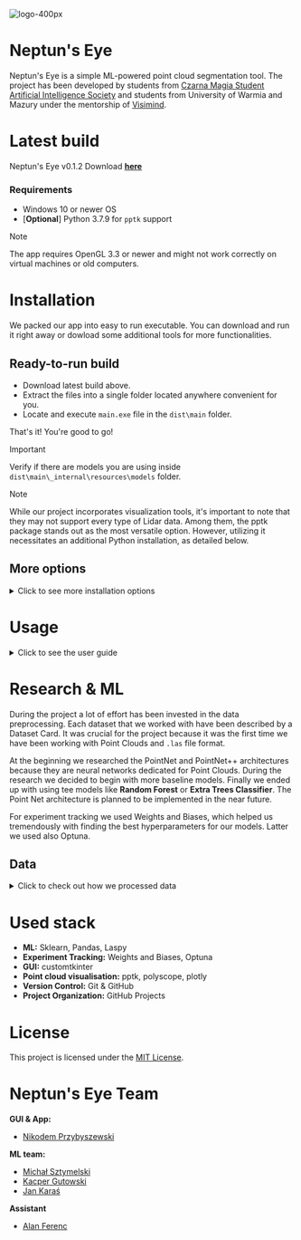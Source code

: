 ![logo-400px](./neptunseye/resources/neptuns-eye-logo.ico)

# Neptun's Eye

Neptun's Eye is a simple ML-powered point cloud segmentation tool. The project has been developed by students
from [Czarna Magia Student Artificial Intelligence Society](https://github.com/knsiczarnamagia) and students from University of Warmia and Mazury
under the mentorship of [Visimind](https://visimind.com/pl/).

# Latest build
Neptun's Eye v0.1.2
Download [**here**](https://github.com/KTFish/neptuns-eye/releases/tag/v0.1.2)

### Requirements
- Windows 10 or newer OS
- [**Optional**] Python 3.7.9 for `pptk` support
> [!NOTE]
> The app requires OpenGL 3.3 or newer and might not work correctly on virtual machines or old computers.


# Installation
We packed our app into easy to run executable. You can download and run it right away or dowload some additional tools for more functionalities.
## Ready-to-run build
- Download latest build above.
- Extract the files into a single folder located anywhere convenient for you.
- Locate and execute `main.exe` file in the `dist\main` folder.

That's it! You're good to go!
> [!IMPORTANT]
> Verify if there are models you are using inside `dist\main\_internal\resources\models` folder.

> [!NOTE]
> While our project incorporates visualization tools, it's important to note that they may not support every type of Lidar data. Among them, the pptk package stands out as the most versatile option. However, utilizing it necessitates an additional Python installation, as detailed below.

## More options
<details>
  <summary>Click to see more installation options</summary>
  
### Visualisation with pptk
Our app leverages a swift and efficient point cloud visualization tool in Python `pptk`. To utilize this tool, you'll need to install Python 3.7.9 on your computer and download `pandas` and `pptk` for this specific version using any package management system.

You can download Python 3.7.9 from the official website [here](https://www.python.org/downloads/release/python-379/)

**After you install python you must change the Python 3.7.9 path in the app settings. See how to do that below.**
<details>
  <summary>Click to see how to set up Python 3.7.9 for our app</summary>
  <br>
  
- Locate your python installation. The default location is `%LOCALAPPDATA%/Programs/Python/Python37`
- Make sure you installed `pandas` and `pptk` for Python 3.7.9:
  
```
%LOCALAPPDATA%/Programs/Python/Python37/python.exe -m pip install pandas
%LOCALAPPDATA%/Programs/Python/Python37/python.exe -m pip install pptk
```
- Navigate to the `%LOCALAPPDATA%/Programs/Python/Python37` folder in your system.
- Copy the path from navigation bar e.g. `C:\Users\<YourName>\AppData\Local\Programs\Python\Python37`
- Open the Neptun's Eye app, click settings and paste the path into `python37` variable.
- Change `userprofile_path` to **False**

</details>

### Run with Poetry
  <details>
    <summary>Click to see how to run our app with Poetry</summary>
    <br>

> **Note**: This is for advanced users. We do not recommend this method.
    
- Install `pipx`.
- Install poetry using `pipx` (do not use brew).
- Install `pyenv`. Check if it is installed correctly by running `pyenv --vesion`.
- Create virtual environment using `pyenv` with python 3.11.
- Install `poetry`. Check if it is installed correctly by running `poetry --vesion`.
- Install dependencies using `poetry`.

### Installation Details

Create virtual environment:

```commandline
poetry env use $(pyenv which python)
```

You should see something like this:

```commandline
Using virtualenv: C:\Users\Admin\AppData\Local\pypoetry\Cache\virtualenvs\neptuns-eye-z6EeDWoH-py3.11
```

This command is used for installing dependencies from `requirements.txt` using `poetry`. You will probably not use it
and directly install dependencies from `pyproject.toml` file. This is left here only for reference.

```commandline
poetry add $(cat requirements.txt)
```

#### Run

```commandline
make run
```

#### Test

```commandline
make test
```

#### Reference materials

- [Pyenv](https://realpython.com/intro-to-pyenv/#why-use-pyenv)
- [How install Pyenv?](https://k0nze.dev/posts/install-pyenv-venv-vscode/)
- [Pyenv for windows](https://github.com/pyenv-win/pyenv-win)
- [Poetry](https://realpython.com/dependency-management-python-poetry/#add-poetry-to-an-existing-project)

#### Install `make` on Windows

1. Install [chocolatey](https://chocolatey.org/install)
2. Install make using choco.

```powershell
choco install make
```
  </details>
</details>

# Usage
<details>
  <summary>Click to see the user guide</summary>

### Visualisation and classification
  
  - Launch the Neptun's Eye application.
  - Click the **Select File** button to load your point cloud.
  - If the point cloud loads successfully, select a **Rendering tool**. We recommend using either *Polyscope* or *pptk*.
  - Visualization in Neptun's Eye is designed just for preview purposes. Set the **Rendering stride** to ensure smooth rendering. We recommend generating between 500,000 and 2,000,000 points.
  - Click **Render visualization** and wait for the result. This process may take up to one minute, depending on the size of your point cloud.
  - To perform classification, choose a model from the **Classification options** section. If you're using our models, we recommend *ExtraTrees* or *RandomForest*.
  - To classify the entire point cloud, press the **Run classification** button and wait for the confirmation message. This process duration depends on the point cloud size.
  - To preview model performance, check the **Use stride** box in the **Classification section**. This option will classify points based on the **Rendering stride** selected in the visualization section, saving time and resources.
  
</details>

# Research & ML

During the project a lot of effort has been invested in the data preprocessing. Each dataset that we worked with have
been described by a Dataset Card. It was crucial for the project because it was the first time we have been working with
Point Clouds and `.las` file format.

At the beginning we researched the PointNet and PointNet++ architectures because they are neural networks dedicated for
Point Clouds. During the research we decided to begin with more baseline models. Finally we ended up with using tee
models like **Random Forest** or **Extra Trees Classifier**. The Point Net architecture is planned to be implemented in
the near future.

For experiment tracking we used Weights and Biases, which helped us tremendously with finding the best hyperparameters
for our models. Latter we used also Optuna.

## Data
<details>
  <summary>Click to check out how we processed data</summary>
  
### Classified data:
[WMII.las datacard](datacards/WMII_CLASS%20datacard.md)


[USER AREA.las datacard](datacards/WMII_CLASS%20datacard.md)

### Unclassified data:
[kortowo.las datacard](datacards/kortowo%20datacard.md)

### Data dependencies

#### Corelation matrix of wmii.las with empty columns removed
<img src="images/image1.png" alt="corelation_matrix_wmii" width="750" height="600">

### Searching for the most significant columns 

#### The impact of given columns on the accuracy of the RandomForestClassifier model
*stride for validation dataset = 30, stride for training dataset = 30, n_estimators = 100*

<img src="images/feature_sets.png" alt="feature_sets" width="800" height="500">

| Feature             | Set 1 | Set 2 | Set 3 | Set 4 | Set 5 |
|---------------------|-------|-------|-------|-------|-------|
| X                   | ✓     | ✓     |       |       |       |
| Y                   | ✓     | ✓     |       |       |       |
| Z                   | ✓     | ✓     | ✓     | ✓     | ✓     |
| red                 | ✓     | ✓     | ✓     | ✓     | ✓     |
| green               | ✓     | ✓     | ✓     | ✓     | ✓     |
| blue                | ✓     | ✓     | ✓     | ✓     | ✓     |
| intensity           |       | ✓     | ✓     | ✓     |       |
| return_number       |       | ✓     |       | ✓     | ✓     |
| edge_of_flight_line |       | ✓     | ✓     | ✓     |       |
| scan_angle_rank     |       | ✓     |       | ✓     | ✓     |
| number_of_returns   |       |       | ✓     | ✓     | ✓     |

#### the influence of R, G and B columns on the accuracy of the RandomForestClassifier model
*feature_columns = ['Z', 'red', 'green', 'blue', 'intensity','number_of_returns', 'return_number','edge_of_flight_line', 'scan_angle_rank'], training dataset stride = 720, validation dataset stride = 30, n_estimators = 100*

<img src="images/rgb.png" alt="rgb" width="800" height="420">

### Searching for dataset minimization

#### The influence of the stride parameter on the accuracy of the RandomForestClassifier model on the training dataset

Note: Stride means that every stride record will be used, it's basically like a step. Stride = 2 means every other record will be selected.

| Stride       | Validation Accuracy |
|--------------|---------------------|
| No stride    | 0.7037              |
| stride = 2   | 0.7039              |
| stride = 5   | 0.7037              |
| stride = 10  | 0.7038              |
| stride = 30  | 0.7035              |
| stride = 60  | 0.7024              |
| stride = 120 | 0.7015              |

Note: Stride higher than 120 will rarely be used.

#### The influence of the stride parameter on the accuracy of the RandomForestClassifier model on the training and validation dataset

<img src="images/stride.png" alt="stride" width="800" height="700">

### The effect of data scaling on the accuracy of the RandomForestClassifier model
*stride on training dataset = 720, stride on validation dataset = 30, n_estimators = 100*
|                  | Test Accuracy | Validation Accuracy |
|------------------|---------------|---------------------|
| Raw Data         | 0.931131809   | 0.709942897         |
| MinMaxScaler     | 0.930849562   | 0.709571228         |
| Difference       | 0.000282247   | 0.000371669         |

### Impact of normalization of R, G and B columns (divide by 65025) on the accuracy of the RandomForestClassifier model

|                  | Test Accuracy | Validation Accuracy |
|------------------|---------------|---------------------|
| Raw RGB          | 0.931131809   | 0.709942898         |
| Normalized RGB   | 0.859441152   | 0.577975895         |
| Difference       | 0.071690657   | 0.131966998         |

### Comparison of classifiers

| Classifier                      | Test Accuracy | Validation Accuracy | Validation Accuracy from Optuna |
|---------------------------------|---------------|---------------------|---------------------------------|
| AdaBoostClassifier              | 0.8944        | 0.6352              | 0.7681                   |
| BaggingClassifier               | 0.9252        | 0.6893              | 0.7183                          |
| ExtraTreesClassifier            | 0.9303        | **0.7446**          | 0.7655                               |
| GradientBoostingClassifier      | 0.9325        | 0.7183              | 0.7402                               |
| HistGradientBoostingClassifier  | **0.9390**    | 0.7094              | **0.7995**                               |
| KNeighborsClassifier            | 0.8913        | 0.7044              | 0.6992                               |
| RandomForestClassifier          | 0.9311        | 0.7099              | 0.7205                               |
| StackingClassifier              | 0.9385        | 0.7021              | 0.7011                               |
| VotingClassifier                | 0.9359        | 0.7205              | 0,7392                               |


### Correlation matrix of ExtraTreesClassifier

<img src="images/corr.png" alt="confusion_matrix_wmii" width="750" height="600">

### Models description

#### ExtraTreesClassifier

The ExtraTreesClassifier is an ensemble learning method provided by the scikit-learn library for classification tasks. It stands for Extremely Randomized Trees and operates by constructing a multitude of decision trees during training. Unlike traditional decision trees, ExtraTreesClassifier introduces additional randomness by selecting split points and features at random for each tree. This results in a diverse set of trees, which enhances predictive performance and robustness. The classifier is efficient, can handle large datasets, and provides feature importance scores, helping to identify the most relevant features for the classification task.

#### RandomForestClassifier

The RandomForestClassifier is an ensemble learning method in the scikit-learn library designed for classification tasks. It operates by constructing multiple decision trees during training and combines their outputs to determine the final class prediction. This approach improves predictive performance and controls over-fitting by averaging the results of individual trees, each trained on random subsets of the data and features. The classifier is robust, handling missing values and noisy data effectively, and can scale well with large datasets. Additionally, it provides estimates of feature importance, helping to identify which features are most influential in making predictions. 

#### HistGradientBoostingClassifier

The HistGradientBoostingClassifier is a machine learning model provided by the scikit-learn library in Python. It is a type of gradient boosting algorithm that uses histograms to speed up the training process. This classifier is designed for supervised learning tasks, specifically classification problems. It works by building an ensemble of decision trees in a stage-wise manner and optimizing for a loss function. The histogram-based approach allows it to handle large datasets efficiently, making it faster and more scalable compared to traditional gradient boosting methods.


</details>

# Used stack

- **ML:** Sklearn, Pandas, Laspy
- **Experiment Tracking:** Weights and Biases, Optuna
- **GUI:** customtkinter
- **Point cloud visualisation:** pptk, polyscope, plotly
- **Version Control:** Git & GitHub
- **Project Organization:** GitHub Projects

# License

This project is licensed under the [MIT License](LICENSE).

# Neptun's Eye Team

**GUI & App:**
- [Nikodem Przybyszewski](https://github.com/nexter0)
  
**ML team:**
- [Michał Sztymelski](https://github.com/Stimm147)
- [Kacper Gutowski](https://github.com/Perunio)
- [Jan Karaś](https://github.com/KTFish)
  
**Assistant**
- [Alan Ferenc](https://github.com/Zeusthegoddd)

